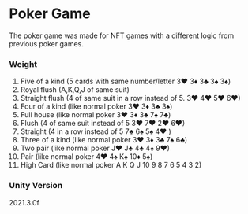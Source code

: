 # Poker Game

The poker game was made for NFT games with a different logic from previous poker games.

### Weight

1. Five of a kind (5 cards with same number/letter  3♥ 3♦ 3♣ 3♠ 3♠)
2. Royal flush (A,K,Q,J of same suit)
3. Straight flush (4 of same suit in a row instead of 5. 3♥ 4♥ 5♥ 6♥)
4. Four of a kind (like normal poker 3♥ 3♦ 3♣ 3♠)
5. Full house (like normal poker   3♥ 3♦ 3♣ 7♠ 7♣)
6. Flush (4 of same suit instead of 5  3♥ 7♥ 2♥ 6♥)
7. Straight (4 in a row instead of 5   7♣ 6♠ 5♠ 4♥ )
8. Three of a kind (like normal poker 3♥ 3♦ 3♣ 7♠ 6♣)
9. Two pair (like normal poker J♥ J♣ 4♣ 4♠ 9♥)
10. Pair (like normal poker 4♥ 4♠ K♠ 10♦ 5♠)
11. High Card (like normal poker A K Q J 10 9 8 7 6 5 4 3 2)

### Unity Version
2021.3.0f



